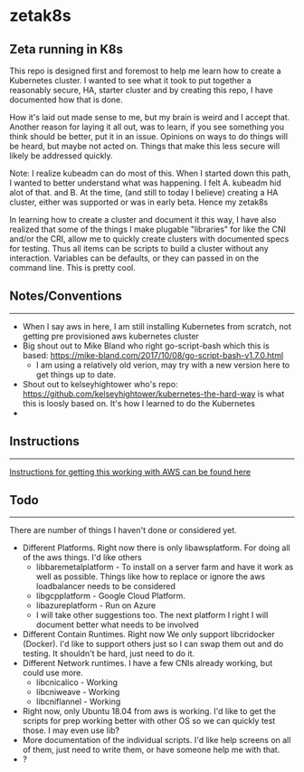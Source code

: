 # zetak8s
Zeta running in K8s
--------
This repo is designed first and foremost to help me learn how to create a Kubernetes cluster. I wanted to see what it took to put together a reasonably secure, HA, starter cluster and by creating this repo, I have documented how that is done. 

How it's laid out made sense to me, but my brain is weird and I accept that. Another reason for laying it all out, was to learn, if you see something you think should be better, put it in an issue. Opinions on ways to do things will be heard, but maybe not acted on. Things that make this less secure will likely be addressed quickly. 

Note: I realize kubeadm can do most of this. When I started down this path, I wanted to better understand what was happening. I felt A. kubeadm hid alot of that. and B. At the time, (and still to today I believe) creating a HA cluster, either was supported or was in early beta. Hence my zetak8s

In learning how to create a cluster and document it this way, I have also realized that some of the things I make plugable "libraries" for like the CNI and/or the CRI, allow me to quickly create clusters with documented specs for testing.  Thus all items can be scripts to build a cluster without any interaction. Variables can be defaults, or they can passed in on the command line. This is pretty cool. 


## Notes/Conventions
----
- When I say aws in here, I am still installing Kubernetes from scratch, not getting pre provisioned aws kubernetes cluster
- Big shout out to Mike Bland who right go-script-bash which this is based: https://mike-bland.com/2017/10/08/go-script-bash-v1.7.0.html
  - I am using a relatively old verion, may try with a new version here to get things up to date. 
- Shout out to kelseyhightower who's repo: https://github.com/kelseyhightower/kubernetes-the-hard-way  is what this is loosly based on. It's how I learned to do the Kubernetes
- 

## Instructions
----
[Instructions for getting this working with AWS can be found here](INSTRUCTIONS.md)


## Todo
----
There are number of things I haven't done or considered yet. 

- Different Platforms. Right now there is only libawsplatform. For doing all of the aws things. I'd like others
  - libbaremetalplatform - To install on a server farm and have it work as well as possible. Things like how to replace or ignore the aws loadbalancer needs to be considered
  - libgcpplatform - Google Cloud Platform. 
  - libazureplatform - Run on Azure
  - I will take other suggestions too. The next platform I right I will document better what needs to be involved
- Different Contain Runtimes. Right now We only support libcridocker (Docker).  I'd like to support others just so I can swap them out and do testing. It shouldn't be hard, just need to do it. 
- Different Network runtimes. I have a few CNIs already working, but could use more. 
  - libcnicalico  - Working
  - libcniweave   - Working
  - libcniflannel - Working
- Right now, only Ubuntu 18.04 from aws is working. I'd like to get the scripts for prep working better with other OS so we can quickly test those. I may even use lib?
- More documentation of the individual scripts. I'd like help screens on all of them, just need to write them, or have someone help me with that. 
- ?



